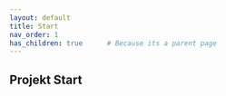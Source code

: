```yaml
---
layout: default
title: Start
nav_order: 1
has_children: true      # Because its a parent page
---
```


## Projekt Start

